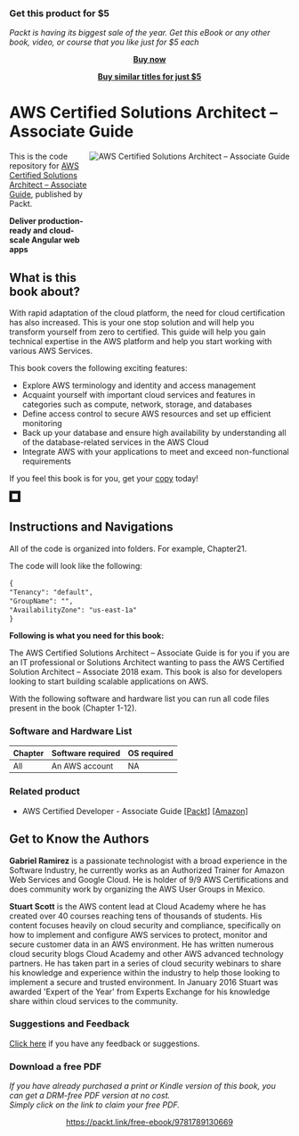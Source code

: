 
### Get this product for $5

<i>Packt is having its biggest sale of the year. Get this eBook or any other book, video, or course that you like just for $5 each</i>


<b><p align='center'>[Buy now](https://packt.link/9781789130669)</p></b>


<b><p align='center'>[Buy similar titles for just $5](https://subscription.packtpub.com/search)</p></b>


# AWS Certified Solutions Architect – Associate Guide

<a href="https://www.packtpub.com/virtualization-and-cloud/aws-certified-solution-architect-associate-guide?utm_source=github&utm_medium=repository&utm_campaign=9781789130669"><img src="https://www.packtpub.com/sites/default/files/9781789130669cover.png" alt="AWS Certified Solutions Architect – Associate Guide" height="256px" align="right"></a>

This is the code repository for [AWS Certified Solutions Architect – Associate Guide](https://www.packtpub.com/virtualization-and-cloud/aws-certified-solution-architect-associate-guide?utm_source=github&utm_medium=repository&utm_campaign=9781789130669), published by Packt.

**Deliver production-ready and cloud-scale Angular web apps**

## What is this book about?
With rapid adaptation of the cloud platform, the need for cloud certification has also increased. This is your one stop solution and will help you transform yourself from zero to certified. This guide will help you gain technical expertise in the AWS platform and help you start working with various AWS Services.

This book covers the following exciting features:
* Explore AWS terminology and identity and access management
* Acquaint yourself with important cloud services and features in categories such as compute, network, storage, and databases
* Define access control to secure AWS resources and set up efficient monitoring
* Back up your database and ensure high availability by understanding all of the database-related services in the AWS Cloud
* Integrate AWS with your applications to meet and exceed non-functional requirements

If you feel this book is for you, get your [copy](https://www.amazon.com/dp/1789130662) today!

<a href="https://www.packtpub.com/?utm_source=github&utm_medium=banner&utm_campaign=GitHubBanner"><img src="https://raw.githubusercontent.com/PacktPublishing/GitHub/master/GitHub.png" 
alt="https://www.packtpub.com/" border="5" /></a>


## Instructions and Navigations
All of the code is organized into folders. For example, Chapter21.

The code will look like the following:
```
{
"Tenancy": "default",
"GroupName": "",
"AvailabilityZone": "us-east-1a"
}
```

**Following is what you need for this book:**

The AWS Certified Solutions Architect – Associate Guide is for you if you are an IT professional or Solutions Architect wanting to pass the AWS Certified Solution Architect – Associate 2018 exam. This book is also for developers looking to start building scalable applications on AWS.

With the following software and hardware list you can run all code files present in the book (Chapter 1-12).

### Software and Hardware List

| Chapter  | Software required                   | OS required                        |
| -------- | ------------------------------------| -----------------------------------|
| All      | An AWS account                      | NA                                 |


### Related product <Other books you may enjoy>
* AWS Certified Developer - Associate Guide [[Packt]](https://www.packtpub.com/virtualization-and-cloud/aws-certified-developer-associate-guide?utm_source=github&utm_medium=repository&utm_campaign=9781787125629) [[Amazon]](https://www.amazon.com/dp/1787125629)


## Get to Know the Authors
**Gabriel Ramirez** is a passionate technologist with a broad experience in the Software Industry, he currently works as an Authorized Trainer for Amazon Web Services and Google Cloud.
He is holder of 9/9 AWS Certifications and does community work by organizing the AWS User Groups in Mexico.

**Stuart Scott** is the AWS content lead at Cloud Academy where he has created over 40 courses reaching tens of thousands of students. His content focuses heavily on cloud security and compliance, specifically on how to implement and configure AWS services to protect, monitor and secure customer data in an AWS environment.
He has written numerous cloud security blogs Cloud Academy and other AWS advanced technology partners. He has taken part in a series of cloud security webinars to share his knowledge and experience within the industry to help those looking to implement a secure and trusted environment.
In January 2016 Stuart was awarded 'Expert of the Year' from Experts Exchange for his knowledge share within cloud services to the community.

### Suggestions and Feedback
[Click here](https://docs.google.com/forms/d/e/1FAIpQLSdy7dATC6QmEL81FIUuymZ0Wy9vH1jHkvpY57OiMeKGqib_Ow/viewform) if you have any feedback or suggestions.
### Download a free PDF

 <i>If you have already purchased a print or Kindle version of this book, you can get a DRM-free PDF version at no cost.<br>Simply click on the link to claim your free PDF.</i>
<p align="center"> <a href="https://packt.link/free-ebook/9781789130669">https://packt.link/free-ebook/9781789130669 </a> </p>